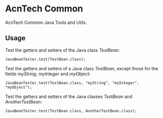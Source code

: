 # AcnTech Common
AcnTech Common Java Tools and Utils.

## Usage

Test the getters and setters of the Java class *TestBean*:
```
JavaBeanTester.test(TestBean.class);
```

Test the getters and setters of a Java class *TestBean*, except those for the fields *myString*, *myInteger* and *myObject*:
```
JavaBeanTester.test(TestBean.class, "myString", "myInteger", "myObject");
```

Test the getters and setters of the Java classes *TestBean* and *AnotherTestBean*:
```
JavaBeanTester.test(TestBean.class, AnotherTestBean.class);
```

